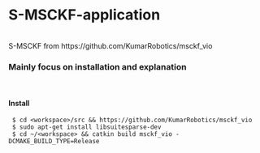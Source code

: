 # S-MSCKF-application
<br>
S-MSCKF from https://github.com/KumarRobotics/msckf_vio

<br>

### Mainly focus on installation and explanation

<br>

#### Install
~~~shell
 $ cd <workspace>/src && https://github.com/KumarRobotics/msckf_vio
 $ sudo apt-get install libsuitesparse-dev
 $ cd ~/<workspace> && catkin build msckf_vio -DCMAKE_BUILD_TYPE=Release
~~~

<br>

